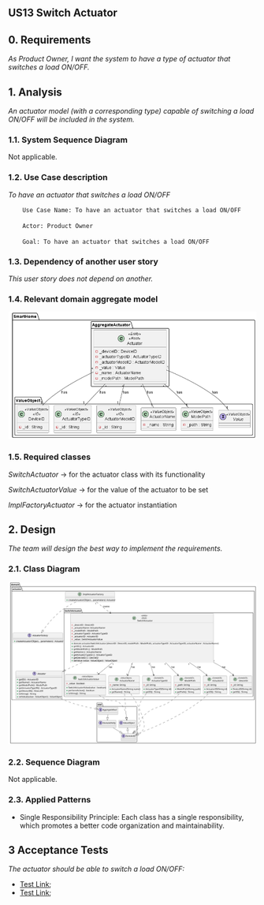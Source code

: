 ## US13 Switch Actuator

## 0. Requirements
_As Product Owner, I want the system to have a type of actuator that switches a
load ON/OFF._

## 1. Analysis
_An actuator model (with a corresponding type) capable of switching a load ON/OFF will be included in the system._

### 1.1. System Sequence Diagram
Not applicable.

### 1.2. Use Case description
_To have an actuator that switches a load ON/OFF_

        Use Case Name: To have an actuator that switches a load ON/OFF
    
        Actor: Product Owner
    
        Goal: To have an actuator that switches a load ON/OFF


### 1.3. Dependency of another user story
_This user story does not depend on another._

### 1.4. Relevant domain aggregate model
![Actuator](../../general/agreggateModels/Actuator.png)

### 1.5. Required classes
_SwitchActuator_ -> for the actuator class with its functionality

_SwitchActuatorValue_ -> for the value of the actuator to be set

_ImplFactoryActuator_ -> for the actuator instantiation


## 2. Design
_The team will design the best way to implement the requirements._

### 2.1. Class Diagram
![ClassDiagram](artifacts/US13CD.svg)
### 2.2. Sequence Diagram
Not applicable.
### 2.3. Applied Patterns
- Single Responsibility Principle: Each class has a single responsibility, which promotes a better code organization
  and maintainability.

## 3 Acceptance Tests
_The actuator should be able to switch a load ON/OFF:_
- [Test Link](../../../test/java/SmartHomeDDD/domain/Actuator/SwitchActuatorTest.java#L272);
- [Test Link](../../../test/java/SmartHomeDDD/domain/Actuator/SwitchActuatorTest.java#L300);